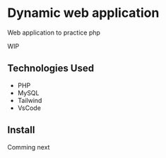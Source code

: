 # Dynamic web application
Web application to practice php 

WIP

## Technologies Used

- PHP
- MySQL
- Tailwind
- VsCode

## Install

Comming next
